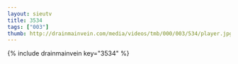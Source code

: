 ```yaml
--- 
layout: sieutv
title: 3534
tags: ["003"]
thumb: http://drainmainvein.com/media/videos/tmb/000/003/534/player.jpg
---
```

{% include drainmainvein key="3534" %} 
